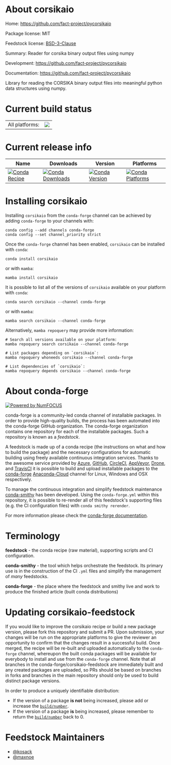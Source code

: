 About corsikaio
===============

Home: https://github.com/fact-project/pycorsikaio

Package license: MIT

Feedstock license: [BSD-3-Clause](https://github.com/conda-forge/corsikaio-feedstock/blob/main/LICENSE.txt)

Summary: Reader for corsika binary output files using numpy

Development: https://github.com/fact-project/pycorsikaio

Documentation: https://github.com/fact-project/pycorsikaio

Library for reading the CORSIKA binary output files into meaningful
python data structures using numpy.


Current build status
====================


<table><tr><td>All platforms:</td>
    <td>
      <a href="https://dev.azure.com/conda-forge/feedstock-builds/_build/latest?definitionId=10975&branchName=main">
        <img src="https://dev.azure.com/conda-forge/feedstock-builds/_apis/build/status/corsikaio-feedstock?branchName=main">
      </a>
    </td>
  </tr>
</table>

Current release info
====================

| Name | Downloads | Version | Platforms |
| --- | --- | --- | --- |
| [![Conda Recipe](https://img.shields.io/badge/recipe-corsikaio-green.svg)](https://anaconda.org/conda-forge/corsikaio) | [![Conda Downloads](https://img.shields.io/conda/dn/conda-forge/corsikaio.svg)](https://anaconda.org/conda-forge/corsikaio) | [![Conda Version](https://img.shields.io/conda/vn/conda-forge/corsikaio.svg)](https://anaconda.org/conda-forge/corsikaio) | [![Conda Platforms](https://img.shields.io/conda/pn/conda-forge/corsikaio.svg)](https://anaconda.org/conda-forge/corsikaio) |

Installing corsikaio
====================

Installing `corsikaio` from the `conda-forge` channel can be achieved by adding `conda-forge` to your channels with:

```
conda config --add channels conda-forge
conda config --set channel_priority strict
```

Once the `conda-forge` channel has been enabled, `corsikaio` can be installed with `conda`:

```
conda install corsikaio
```

or with `mamba`:

```
mamba install corsikaio
```

It is possible to list all of the versions of `corsikaio` available on your platform with `conda`:

```
conda search corsikaio --channel conda-forge
```

or with `mamba`:

```
mamba search corsikaio --channel conda-forge
```

Alternatively, `mamba repoquery` may provide more information:

```
# Search all versions available on your platform:
mamba repoquery search corsikaio --channel conda-forge

# List packages depending on `corsikaio`:
mamba repoquery whoneeds corsikaio --channel conda-forge

# List dependencies of `corsikaio`:
mamba repoquery depends corsikaio --channel conda-forge
```


About conda-forge
=================

[![Powered by
NumFOCUS](https://img.shields.io/badge/powered%20by-NumFOCUS-orange.svg?style=flat&colorA=E1523D&colorB=007D8A)](https://numfocus.org)

conda-forge is a community-led conda channel of installable packages.
In order to provide high-quality builds, the process has been automated into the
conda-forge GitHub organization. The conda-forge organization contains one repository
for each of the installable packages. Such a repository is known as a *feedstock*.

A feedstock is made up of a conda recipe (the instructions on what and how to build
the package) and the necessary configurations for automatic building using freely
available continuous integration services. Thanks to the awesome service provided by
[Azure](https://azure.microsoft.com/en-us/services/devops/), [GitHub](https://github.com/),
[CircleCI](https://circleci.com/), [AppVeyor](https://www.appveyor.com/),
[Drone](https://cloud.drone.io/welcome), and [TravisCI](https://travis-ci.com/)
it is possible to build and upload installable packages to the
[conda-forge](https://anaconda.org/conda-forge) [Anaconda-Cloud](https://anaconda.org/)
channel for Linux, Windows and OSX respectively.

To manage the continuous integration and simplify feedstock maintenance
[conda-smithy](https://github.com/conda-forge/conda-smithy) has been developed.
Using the ``conda-forge.yml`` within this repository, it is possible to re-render all of
this feedstock's supporting files (e.g. the CI configuration files) with ``conda smithy rerender``.

For more information please check the [conda-forge documentation](https://conda-forge.org/docs/).

Terminology
===========

**feedstock** - the conda recipe (raw material), supporting scripts and CI configuration.

**conda-smithy** - the tool which helps orchestrate the feedstock.
                   Its primary use is in the construction of the CI ``.yml`` files
                   and simplify the management of *many* feedstocks.

**conda-forge** - the place where the feedstock and smithy live and work to
                  produce the finished article (built conda distributions)


Updating corsikaio-feedstock
============================

If you would like to improve the corsikaio recipe or build a new
package version, please fork this repository and submit a PR. Upon submission,
your changes will be run on the appropriate platforms to give the reviewer an
opportunity to confirm that the changes result in a successful build. Once
merged, the recipe will be re-built and uploaded automatically to the
`conda-forge` channel, whereupon the built conda packages will be available for
everybody to install and use from the `conda-forge` channel.
Note that all branches in the conda-forge/corsikaio-feedstock are
immediately built and any created packages are uploaded, so PRs should be based
on branches in forks and branches in the main repository should only be used to
build distinct package versions.

In order to produce a uniquely identifiable distribution:
 * If the version of a package **is not** being increased, please add or increase
   the [``build/number``](https://docs.conda.io/projects/conda-build/en/latest/resources/define-metadata.html#build-number-and-string).
 * If the version of a package **is** being increased, please remember to return
   the [``build/number``](https://docs.conda.io/projects/conda-build/en/latest/resources/define-metadata.html#build-number-and-string)
   back to 0.

Feedstock Maintainers
=====================

* [@kosack](https://github.com/kosack/)
* [@maxnoe](https://github.com/maxnoe/)

